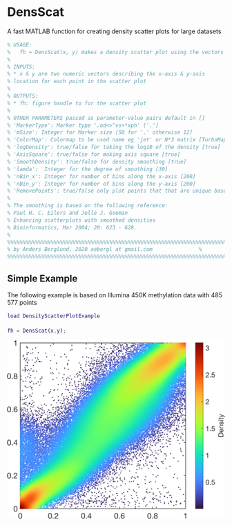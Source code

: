 # DensScat
A fast MATLAB function for creating density scatter plots for large datasets

```matlab
% USAGE:
%   fh = DensScat(x, y) makes a density scatter plot using the vectors x & y
%
% INPUTS:
% * x & y are two numeric vectors describing the x-axis & y-axis
% location for each point in the scatter plot
%
% OUTPUTS:
% * fh: figure handle to for the scatter plot
%
% OTHER PARAMETERS passed as parameter-value pairs default in []
% 'MarkerType': Marker type '.od<>^vs+*xph' ['.']
% 'mSize': Integer for Marker size [50 for '.' otherwise 12]
% 'ColorMap': Colormap to be used name eg 'jet' or N*3 matrix [TurboMap builtin]
% 'logDensity': true/false for taking the log10 of the density [true]
% 'AxisSquare': true/false for making axis square [true]
% 'SmoothDensity': true/false for density smoothing [true]
% 'lamda':  Integer for the degree of smoothing [30]
% 'nBin_x': Integer for number of bins along the x-axis [200]
% 'nBin_y': Integer for number of bins along the y-axis [200]
% 'RemovePoints': true/false only plot points that that are unique based on a 1000*1000 grid [true]
%
% The smoothing is based on the following reference:
% Paul H. C. Eilers and Jelle J. Goeman
% Enhancing scatterplots with smoothed densities
% Bioinformatics, Mar 2004; 20: 623 - 628.
%
%%%%%%%%%%%%%%%%%%%%%%%%%%%%%%%%%%%%%%%%%%%%%%%%%%%%%%%%%%%%%%%%%%%%%%%%%%%
% by Anders Berglund, 2020 aebergl at gmail.com               %
%%%%%%%%%%%%%%%%%%%%%%%%%%%%%%%%%%%%%%%%%%%%%%%%%%%%%%%%%%%%%%%%%%%%%%%%%%%
```


## Simple Example ##

The following example is based on Illumina 450K methylation data with 485 577 points
 
```matlab
load DensityScatterPlotExample

fh = DensScat(x,y);

```

<img src="Example1.png" alt="Example" width="600">

